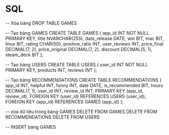# SQL
-- Xóa bảng
DROP TABLE GAMES

-- Tạo bảng GAMES
CREATE TABLE GAMES (
    app_id INT NOT NULL PRIMARY KEY,
    title NVARCHAR(255),
    date_release DATE,
    win BIT,
    mac BIT,
    linux BIT,
    rating CHAR(50),
    positive_ratio INT,
    user_reviews INT,
    price_final DECIMAL(7, 2),
    price_original DECIMAL(7, 2),
    discount DECIMAL(5, 1),
    steam_deck BIT
);

-- Tạo bảng USERS
CREATE TABLE USERS (
    user_id INT NOT NULL PRIMARY KEY,
    products INT,
    reviews INT
);

-- Tạo bảng RECOMMENDATIONS
CREATE TABLE RECOMMENDATIONS (
    app_id INT,
    helpful INT,
    funny INT,
    date DATE,
    is_recommended BIT,
    hours DECIMAL(7, 1),
    user_id INT,
    review_id INT,
    PRIMARY KEY (app_id, review_id),
    FOREIGN KEY (user_id) REFERENCES USERS (user_id),
    FOREIGN KEY (app_id) REFERENCES GAMES (app_id)
);

-- xóa dữ liệu trong bảng GAMES
DELETE FROM GAMES
DELETE FROM RECOMMENDATIONS
DELETE FROM USERS

-- INSERT bảng GAMES

